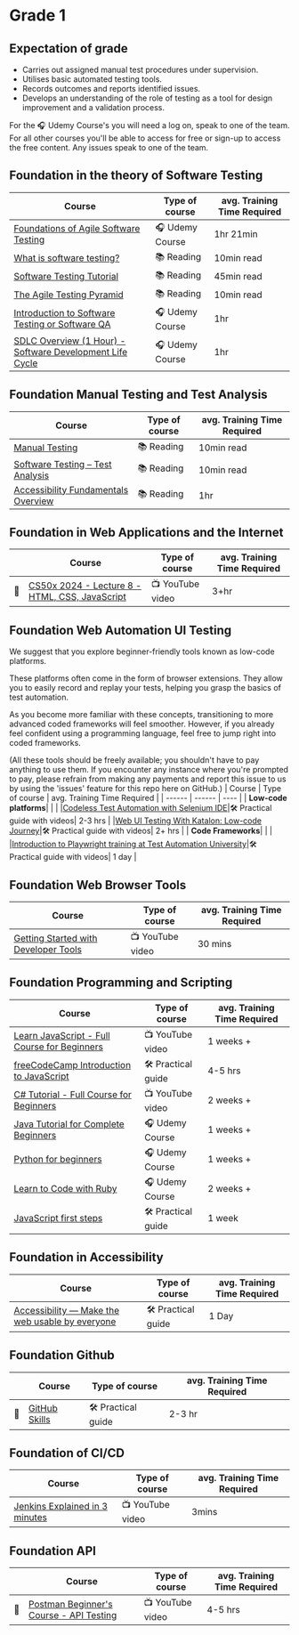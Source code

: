 # Grade 1

## Expectation of grade

- Carries out assigned manual test procedures under supervision.
- Utilises basic automated testing tools.
- Records outcomes and reports identified issues.
- Develops an understanding of the role of testing as a tool for design improvement and a validation process.

For the 🎧 Udemy Course's you will need a log on, speak to one of the team. For all other courses you'll be able to access for free or sign-up to access the free content. Any issues speak to one of the team.

## Foundation in the theory of Software Testing

| Course | Type of course | avg. Training Time Required |
| ------ | ------ | ---- |
|[Foundations of Agile Software Testing](https://www.udemy.com/course/foundations-of-agile-software-testing-j/)| 🎧 Udemy Course | 1hr 21min |
|[What is software testing?](https://www.ibm.com/topics/software-testing)| 📚 Reading | 10min read |
|[Software Testing Tutorial](https://www.javatpoint.com/software-testing-tutorial)|📚 Reading| 45min read|
|[The Agile Testing Pyramid](https://www.agilecoachjournal.com/2014-01-28/the-agile-testing-pyramid#:~:text=The%20Agile%20Testing%20Pyramid%20is,and%20testing%20for%20iterative%20development.&text=The%20great%20majority%20of%20testing,middle%20tier%20to%20test%20services.)|📚 Reading| 10min read |
|[Introduction to Software Testing or Software QA](https://www.udemy.com/course/introduction-to-software-testing-or-software-qa/) |🎧 Udemy Course| 1hr |
|[SDLC Overview (1 Hour) - Software Development Life Cycle](https://www.udemy.com/course/sdlc-phases/) | 🎧 Udemy Course | 1hr|

## Foundation Manual Testing and Test Analysis

| Course | Type of course | avg. Training Time Required |
| ------ | ------ | ---- |
|[Manual Testing](https://www.javatpoint.com/manual-testing)|📚 Reading|10min read  |
|[Software Testing – Test Analysis](https://www.geeksforgeeks.org/software-testing-test-analysis/) |📚 Reading| 10min read |
|[Accessibility Fundamentals Overview](https://www.w3.org/WAI/fundamentals/)|📚 Reading| 1hr|

## Foundation in Web Applications and the Internet

|| Course | Type of course | avg. Training Time Required |
|--| ------ | ------ | ---- |
|💎|[CS50x 2024 - Lecture 8 - HTML, CSS, JavaScript](https://youtu.be/ciz2UaifaNM?si=TjShIsAO-o3rBWZY)|📺 YouTube video| 3+hr|

## Foundation Web Automation UI Testing

We suggest that you explore beginner-friendly tools known as low-code platforms.

These platforms often come in the form of browser extensions. They allow you to easily record and replay your tests, helping you grasp the basics of test automation.

As you become more familiar with these concepts, transitioning to more advanced coded frameworks will feel smoother. However, if you already feel confident using a programming language, feel free to jump right into coded frameworks.

(All these tools should be freely available; you shouldn't have to pay anything to use them. If you encounter any instance where you're prompted to pay, please refrain from making any payments and report this issue to us by using the 'issues' feature for this repo here on GitHub.)
| Course | Type of course | avg. Training Time Required |
| ------ | ------ | ---- |
| **Low-code platforms**| | |
|[Codeless Test Automation with Selenium IDE](https://testautomationu.applitools.com/codeless-test-automation-with-selenium-ide/)|🛠️ Practical  guide with videos| 2-3 hrs |
|[Web UI Testing With Katalon: Low-code Journey](https://academy.katalon.com/learning-path/low-code-web-testing/)|🛠️ Practical guide with videos| 2+ hrs |
| **Code Frameworks**| | |
|[Introduction to Playwright training at Test Automation University](https://testautomationu.applitools.com/playwright-intro/)|🛠️ Practical  guide with videos| 1 day |

## Foundation Web Browser Tools

| Course | Type of course | avg. Training Time Required |
| ------ | ------ | ---- |
|[Getting Started with Developer Tools](https://youtu.be/NUKxyR0G1MU?si=2aRzZgGsFOSPTRrU)|  📺 YouTube video| 30 mins |

## Foundation Programming and Scripting

| Course | Type of course | avg. Training Time Required |
| ------ | ------ | ---- |
|[Learn JavaScript - Full Course for Beginners](https://youtu.be/PkZNo7MFNFg?si=SmulnMptXXtkGl0c)|📺 YouTube video| 1 weeks + |
|[freeCodeCamp Introduction to JavaScript](https://www.freecodecamp.org/learn/javascript-algorithms-and-data-structures/basic-javascript/)|🛠️ Practical guide|4-5 hrs |
|[C# Tutorial - Full Course for Beginners](https://youtu.be/GhQdlIFylQ8?si=2ax24zCJmZtMtJCM)|📺 YouTube video| 2 weeks +|
|[Java Tutorial for Complete Beginners](https://www.udemy.com/course/java-tutorial/)| 🎧 Udemy Course|1 weeks + |
|[Python for beginners](https://www.udemy.com/course/python-core-and-advanced/)|🎧 Udemy Course| 1 weeks +|
|[Learn to Code with Ruby](https://www.udemy.com/course/learn-to-code-with-ruby-lang/)|🎧 Udemy Course| 2 weeks +|
|[JavaScript first steps](https://developer.mozilla.org/en-US/docs/Learn/JavaScript/First_steps)| 🛠️ Practical guide | 1 week |

## Foundation in Accessibility 
| Course | Type of course | avg. Training Time Required |
| ------ | ------ | ---- |
|[Accessibility — Make the web usable by everyone](https://developer.mozilla.org/en-US/docs/Learn/Accessibility)| 🛠️ Practical guide | 1 Day |

## Foundation Github

|| Course | Type of course | avg. Training Time Required |
|--| ------ | ------ | ---- |
|💎|[GitHub Skills](https://skills.github.com/)|🛠️ Practical guide | 2-3 hr|

## Foundation of CI/CD

| Course | Type of course | avg. Training Time Required |
| ------ | ------ | ---- |
|[Jenkins Explained in 3 minutes](https://youtu.be/hlpNgRcZyN0?si=F6Us9YUgBs8xXN2b)| 📺 YouTube video| 3mins |

## Foundation API

|| Course | Type of course | avg. Training Time Required |
|--| ------ | ------ | ---- |
|💎|[Postman Beginner's Course - API Testing](https://youtu.be/VywxIQ2ZXw4?si=PXCzKTnnZPrQqumJ)| 📺 YouTube video| 4-5 hrs |
